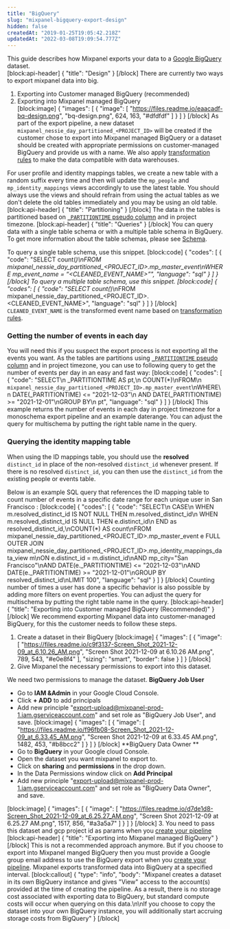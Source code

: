 ```yaml
---
title: "BigQuery"
slug: "mixpanel-bigquery-export-design"
hidden: false
createdAt: "2019-01-25T19:05:42.218Z"
updatedAt: "2022-03-08T19:09:54.777Z"
---
```

This guide describes how Mixpanel exports your data to a [Google BigQuery](https://cloud.google.com/bigquery/) dataset.  
[block:api-header]
{
  "title": "Design"
}
[/block]
There are currently two ways to export mixpanel data into big.
1. Exporting into Customer managed BigQuery (recommended)
2. Exporting into Mixpanel managed BigQuery  
[block:image]
{
  "images": [
    {
      "image": [
        "https://files.readme.io/eaacadf-bq-design.png",
        "bq-design.png",
        624,
        163,
        "#dfdfdf"
      ]
    }
  ]
}
[/block]
As part of the export pipeline, a new dataset `mixpanel_nessie_day_partitioned_<PROJECT_ID>` will be created if the customer chose to export into Mixpanel managed BigQuery or a dataset should be created with appropriate permissions on customer-managed BigQuery and provide us with a name. We also apply [transformation rules](doc:schematized-export-pipeline#transformation-rules) to make the data compatible with data warehouses. 

For user profile and identity mappings tables, we create a new table with a random suffix every time and then will update the `mp_people` and `mp_identity_mappings` views accordingly to use the latest table. You should always use the views and should refrain from using the actual tables as we don't delete the old tables immediately and you may be using an old table.
[block:api-header]
{
  "title": "Partitioning"
}
[/block]
The data in the tables is partitioned based on [`_PARTITIONTIME` pseudo column](https://cloud.google.com/bigquery/docs/querying-partitioned-tables#ingestion-time_partitioned_table_pseudo_columns) and in project timezone.
[block:api-header]
{
  "title": "Queries"
}
[/block]
You can query data with a single table schema or with a multiple table schema in BigQuery. To get more information about the table schemas, please see [Schema](doc:schematized-export-pipeline#schema).

To query a single table schema, use this snippet.
[block:code]
{
  "codes": [
    {
      "code": "SELECT count(*)\nFROM mixpanel_nessie_day_partitioned_<PROJECT_ID>.mp_master_event\nWHERE mp_event_name = “<CLEANED_EVENT_NAME>”",
      "language": "sql"
    }
  ]
}
[/block]
To query a multiple table schema, use this snippet.
[block:code]
{
  "codes": [
    {
      "code": "SELECT count(*)\nFROM mixpanel_nessie_day_partitioned_<PROJECT_ID>.<CLEANED_EVENT_NAME>",
      "language": "sql"
    }
  ]
}
[/block]
`CLEANED_EVENT_NAME` is the transformed event name based on [transformation rules](doc:schematized-export-pipeline#transformation-rules).

### Getting the number of events in each day
You will need this if you suspect the export process is not exporting all the events you want. As the tables are partitions using  [`_PARTITIONTIME` pseudo column](https://cloud.google.com/bigquery/docs/querying-partitioned-tables#ingestion-time_partitioned_table_pseudo_columns) and in project timezone, you can use to following query to get the number of events per day in an easy and fast way:
[block:code]
{
  "codes": [
    {
      "code": "SELECT\n  _PARTITIONTIME AS pt,\n  COUNT(*)\nFROM\n  `mixpanel_nessie_day_partitioned_<PROJECT_ID>.mp_master_event`\nWHERE\n  DATE(_PARTITIONTIME) <= \"2021-12-03\"\n  AND DATE(_PARTITIONTIME) >= \"2021-12-01\"\nGROUP BY\n  pt",
      "language": "sql"
    }
  ]
}
[/block]
This example returns the number of events in each day in project timezone for a monoschema export pipeline and an example daterange. You can adjust the query for multischema by putting the right table name in the query.

### Querying the identity mapping table

When using the ID mappings table, you should use the **resolved** `distinct_id` in place of the non-resolved `distinct_id` whenever present. If there is no resolved `distinct_id`, you can then use the `distinct_id` from the existing people or events table.

Below is an example SQL query that references the ID mapping table to count number of events in a specific date range for each unique user in San Francisco :
[block:code]
{
  "codes": [
    {
      "code": "SELECT\n CASE\n     WHEN m.resolved_distinct_id IS NOT NULL THEN m.resolved_distinct_id\n     WHEN m.resolved_distinct_id IS NULL THEN e.distinct_id\n END as resolved_distinct_id,\nCOUNT(*) AS count\nFROM mixpanel_nessie_day_partitioned_<PROJECT_ID>.mp_master_event e FULL OUTER JOIN mixpanel_nessie_day_partitioned_<PROJECT_ID>.mp_identity_mappings_data_view m\nON e.distinct_id = m.distinct_id\nAND mp_city=\"San Francisco\"\nAND DATE(e._PARTITIONTIME) <= \"2021-12-03\"\nAND DATE(e._PARTITIONTIME) >= \"2021-12-01\"\nGROUP BY resolved_distinct_id\nLIMIT 100",
      "language": "sql"
    }
  ]
}
[/block]
Counting number of times a user has done a specific behavior is also possible by adding more filters on event properties. You can adjust the query for multischema by putting the right table name in the query.
[block:api-header]
{
  "title": "Exporting into Customer managed BigQuery (Recommended)"
}
[/block]
We recommend exporting Mixpanel data into customer-managed BigQuery, for this the customer needs to follow these steps.
1. Create a dataset in their BigQuery
[block:image]
{
  "images": [
    {
      "image": [
        "https://files.readme.io/c9f3137-Screen_Shot_2021-12-09_at_6.10.26_AM.png",
        "Screen Shot 2021-12-09 at 6.10.26 AM.png",
        789,
        543,
        "#e0e8f4"
      ],
      "sizing": "smart",
      "border": false
    }
  ]
}
[/block]
2. Give Mixpanel the necessary permissions to export into this dataset.

We need two permissions to manage the dataset. 
**BigQuery Job User**
  * Go to **IAM &Admin** in your Google Cloud Console.
  * Click **+ ADD** to add principals
  * Add new principle "export-upload@mixpanel-prod-1.iam.gserviceaccount.com" and set role as "BigQuery Job User", and save.
[block:image]
{
  "images": [
    {
      "image": [
        "https://files.readme.io/f96fb08-Screen_Shot_2021-12-09_at_6.33.45_AM.png",
        "Screen Shot 2021-12-09 at 6.33.45 AM.png",
        1482,
        453,
        "#b8bcc2"
      ]
    }
  ]
}
[/block]
**BigQuery Data Owner **
  * Go to **BigQuery** in your Google cloud Console.
  * Open the dataset you want mixpanel to export to.
  * Click on **sharing** and **permissions** in the drop down. 
  * In the Data Permissions window click on **Add Principal** 
  * Add new principle "export-upload@mixpanel-prod-1.iam.gserviceaccount.com" and set role as "BigQuery Data Owner", and save.

[block:image]
{
  "images": [
    {
      "image": [
        "https://files.readme.io/d7de1d8-Screen_Shot_2021-12-09_at_6.25.27_AM.png",
        "Screen Shot 2021-12-09 at 6.25.27 AM.png",
        1517,
        856,
        "#a3a5a7"
      ]
    }
  ]
}
[/block]
3. You need to pass this dataset and gcp project id as params when you [create your pipeline](ref:create-warehouse-pipeline)
[block:api-header]
{
  "title": "Exporting into Mixpanel managed BigQuery"
}
[/block]
This is not a recommended approach anymore. But if you choose to export into Mixpanel manged BigQuery then you must provide a Google group email address to use the BigQuery export when you [create your pipeline](ref:create-warehouse-pipeline). Mixpanel exports transformed data into BigQuery at a specified interval. 
[block:callout]
{
  "type": "info",
  "body": "Mixpanel creates a dataset in its own BigQuery instance and gives \"View\" access to the account(s) provided at the time of creating the pipeline. As a result, there is no storage cost associated with exporting data to BigQuery, but standard compute costs will occur when querying on this data.\n\nIf you choose to copy the dataset into your own BigQuery instance, you will additionally start accruing storage costs from BigQuery"
}
[/block]